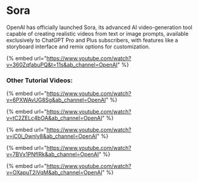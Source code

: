 # Sora

OpenAI has officially launched Sora, its advanced AI video-generation tool capable of creating realistic videos from text or image prompts, available exclusively to ChatGPT Pro and Plus subscribers, with features like a storyboard interface and remix options for customization.

{% embed url="https://www.youtube.com/watch?v=360ZqfabuPQ&t=11s&ab_channel=OpenAI" %}

### Other Tutorial Videos:

{% embed url="https://www.youtube.com/watch?v=6PXWAvUG8Sg&ab_channel=OpenAI" %}

{% embed url="https://www.youtube.com/watch?v=tC2ZELc4bOA&ab_channel=OpenAI" %}

{% embed url="https://www.youtube.com/watch?v=jC0i_0wnly8&ab_channel=OpenAI" %}

{% embed url="https://www.youtube.com/watch?v=7BVx1PNfIRk&ab_channel=OpenAI" %}

{% embed url="https://www.youtube.com/watch?v=OXapuT2iVqM&ab_channel=OpenAI" %}

